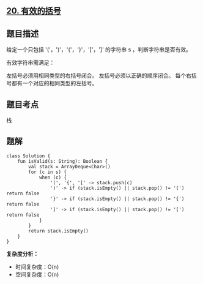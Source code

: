## [20. 有效的括号](https://leetcode.cn/problems/valid-parentheses)

## 题目描述

给定一个只包括 '('，')'，'{'，'}'，'['，']' 的字符串 s ，判断字符串是否有效。

有效字符串需满足：

左括号必须用相同类型的右括号闭合。
左括号必须以正确的顺序闭合。
每个右括号都有一个对应的相同类型的左括号。

## 题目考点

栈

## 题解
 
```
class Solution {
    fun isValid(s: String): Boolean {
        val stack = ArrayDeque<Char>()
        for (c in s) {
            when (c) {
                '(', '{', '[' -> stack.push(c)
                ')' -> if (stack.isEmpty() || stack.pop() != '(') return false
                '}' -> if (stack.isEmpty() || stack.pop() != '{') return false
                ']' -> if (stack.isEmpty() || stack.pop() != '[') return false
            }
        }
        return stack.isEmpty()
    }
}
```

**复杂度分析：**

- 时间复杂度：O(n)
- 空间复杂度：O(n) 
